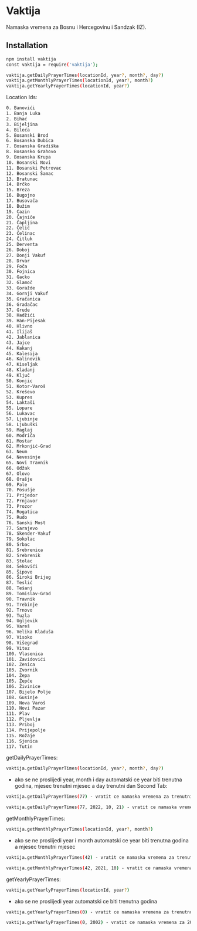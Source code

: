 # Vaktija

Namaska vremena za Bosnu i Hercegovinu i Sandzak (IZ).

## Installation

```sh
npm install vaktija
const vaktija = require('vaktija');
```
```sh
vaktija.getDailyPrayerTimes(locationId, year?, month?, day?)
vaktija.getMonthlyPrayerTimes(locationId, year?, month?)
vaktija.getYearlyPrayerTimes(locationId, year?)
```
Location Ids:
```sh
0. Banovići
1. Banja Luka
2. Bihać
3. Bijeljina
4. Bileća
5. Bosanski Brod
6. Bosanska Dubica
7. Bosanska Gradiška
8. Bosansko Grahovo
9. Bosanska Krupa
10. Bosanski Novi
11. Bosanski Petrovac
12. Bosanski Šamac
13. Bratunac
14. Brčko
15. Breza
16. Bugojno
17. Busovača
18. Bužim
19. Cazin
20. Čajniče
21. Čapljina
22. Čelić
23. Čelinac
24. Čitluk
25. Derventa
26. Doboj
27. Donji Vakuf
28. Drvar
29. Foča
30. Fojnica
31. Gacko
32. Glamoč
33. Goražde
34. Gornji Vakuf
35. Gračanica
36. Gradačac
37. Grude
38. Hadžići
39. Han-Pijesak
40. Hlivno
41. Ilijaš
42. Jablanica
43. Jajce
44. Kakanj
45. Kalesija
46. Kalinovik
47. Kiseljak
48. Kladanj
49. Ključ
50. Konjic
51. Kotor-Varoš
52. Kreševo
53. Kupres
54. Laktaši
55. Lopare
56. Lukavac
57. Ljubinje
58. Ljubuški
59. Maglaj
60. Modriča
61. Mostar
62. Mrkonjić-Grad
63. Neum
64. Nevesinje
65. Novi Travnik
66. Odžak
67. Olovo
68. Orašje
69. Pale
70. Posušje
71. Prijedor
72. Prnjavor
73. Prozor
74. Rogatica
75. Rudo
76. Sanski Most
77. Sarajevo
78. Skender-Vakuf
79. Sokolac
80. Srbac
81. Srebrenica
82. Srebrenik
83. Stolac
84. Šekovići
85. Šipovo
86. Široki Brijeg
87. Teslić
88. Tešanj
89. Tomislav-Grad
90. Travnik
91. Trebinje
92. Trnovo
93. Tuzla
94. Ugljevik
95. Vareš
96. Velika Kladuša
97. Visoko
98. Višegrad
99. Vitez
100. Vlasenica
101. Zavidovići
102. Zenica
103. Zvornik
104. Žepa
105. Žepče
106. Živinice
107. Bijelo Polje
108. Gusinje
109. Nova Varoš
110. Novi Pazar
111. Plav
112. Pljevlja
113. Priboj
114. Prijepolje
115. Rožaje
116. Sjenica
117. Tutin
```



getDailyPrayerTimes:

```sh
vaktija.getDailyPrayerTimes(locationId, year?, month?, day?) 
```
- ako se ne proslijedi year, month i day automatski ce year biti trenutna godina, mjesec trenutni mjesec a day trenutni dan
Second Tab:

```sh
vaktija.getDailyPrayerTimes(77) - vratit ce namaska vremena za trenutni dan za Sarajevo

vaktija.getDailyPrayerTimes(77, 2022, 10, 21) - vratit ce namaska vremena za 21.10.2022. godine za Sarajevo
```

getMonthlyPrayerTimes:
```sh
vaktija.getMonthlyPrayerTimes(locationId, year?, month?)
```
- ako se ne proslijedi year i month automatski ce year biti trenutna godina a mjesec trenutni mjesec

```sh
vaktija.getMonthlyPrayerTimes(42) - vratit ce namaska vremena za trenutni mjesec za Jablanicu

vaktija.getMonthlyPrayerTimes(42, 2021, 10) - vratit ce namaska vremena za 10. mjesec 2021. godine za Jablanicu
```

getYearlyPrayerTimes:
```sh
vaktija.getYearlyPrayerTimes(locationId, year?)
```
- ako se ne proslijedi year automatski ce biti trenutna godina

```sh
vaktija.getYearlyPrayerTimes(0) - vratit ce namaska vremena za trenutnu godinu za Banovice

vaktija.getYearlyPrayerTimes(0, 2002) - vratit ce namaska vremena za 2002. godinu za Banovice
```




